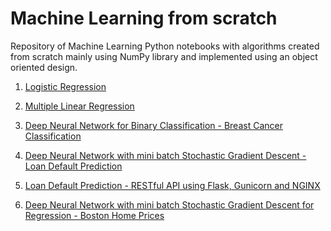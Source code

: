 # Machine Learning from scratch
Repository of Machine Learning Python notebooks with algorithms created from scratch mainly using NumPy library and implemented using an object oriented design.

1. <a href="https://github.com/apj2n4/Machine-Learning-from-scratch/blob/master/Logistic_regression/Logistic-Regression-implementation-using-gradient-descent-in-numpy.ipynb">Logistic Regression</a>

2. <a href = "https://github.com/apj2n4/Machine-Learning-from-scratch/blob/master/Multiple_regression/Multiple_regression_direct_method_gradient_descent.ipynb
">Multiple Linear Regression </a>

3. <a href = "https://github.com/apj2n4/Machine-Learning-from-scratch/blob/master/Neural%20Network%20GD_Classification/Dense_neural_network_many_layers.ipynb">Deep Neural Network for Binary Classification - Breast Cancer Classification </a>

4. <a href = "https://github.com/apj2n4/Machine-Learning-from-scratch/blob/master/Neural%20Network%20SGD_Classification/Loan_Default_Binary_Classification.ipynb">Deep Neural Network with mini batch Stochastic Gradient Descent -Loan Default Prediction </a>

5. <a href = "https://github.com/apj2n4/Machine-Learning-from-scratch/blob/master/Loan_Default_app/Production_ML_Loan_Default_Flask_Gunicorn_Nginx.ipynb"> Loan Default Prediction - RESTful API using Flask, Gunicorn and NGINX</a>

6. <a href = "https://github.com/apj2n4/Machine-Learning-from-scratch/blob/master/Neural_Network_SGD_Regression/Regression_ANN_sgd-adam.ipynb"> Deep Neural Network with mini batch Stochastic Gradient Descent for Regression - Boston Home Prices </a>
